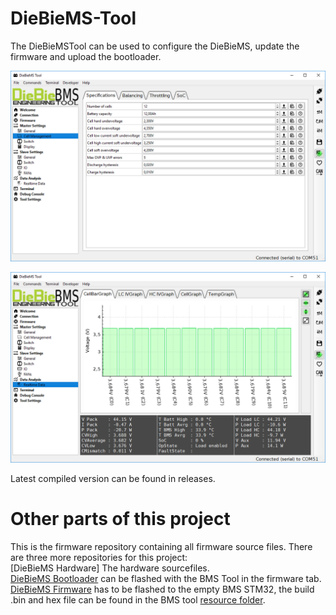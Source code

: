 # DieBieMS-Tool
The DieBieMSTool can be used to configure the DieBieMS, update the firmware and upload the bootloader.

![alt text](images/IMAGE01.png "DieBieMS V0.4 TopView")

![alt text](images/IMAGE02.png "DieBieMS V0.4 TopView")

Latest compiled version can be found in releases.

# Other parts of this project
This is the firmware repository containing all firmware source files. There are three more repositories for this project:<br>
[DieBieMS Hardware] The hardware sourcefiles.<br>
[DieBieMS Bootloader](https://github.com/DieBieEngineering/DieBieMS-Bootloader) can be flashed with the BMS Tool in the firmware tab.<br>
[DieBieMS Firmware](https://github.com/DieBieEngineering/DieBieMS-Firmware) has to be flashed to the empty BMS STM32, the build .bin and hex file can be found in the BMS tool [resource folder](https://github.com/DieBieEngineering/DieBieMS-Tool/tree/master/res/firmwares).<br>
